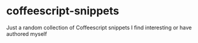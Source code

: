 # coffeescript-snippets
Just a random collection of Coffeescript snippets I find interesting or have authored myself 
